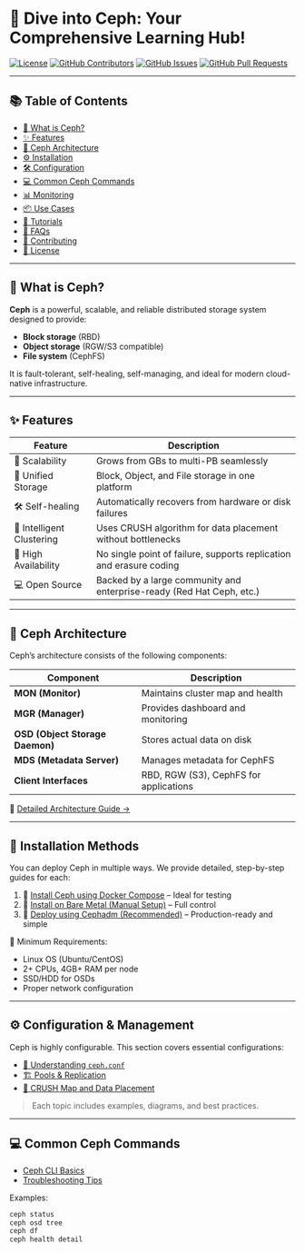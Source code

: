 # 🚀 Dive into Ceph: Your Comprehensive Learning Hub!

[![License](https://img.shields.io/badge/License-Apache%202.0-blue.svg)](https://opensource.org/licenses/Apache-2.0)
[![GitHub Contributors](https://img.shields.io/github/contributors/SumonPaul18/ceph-storage)](https://github.com/SumonPaul18/ceph-storage/graphs/contributors)
[![GitHub Issues](https://img.shields.io/github/issues/SumonPaul18/ceph-storage)](https://github.com/SumonPaul18/ceph-storage/issues)
[![GitHub Pull Requests](https://img.shields.io/badge/pulls-SumonPaul18/ceph-storage)](https://github.com/SumonPaul18/ceph-storage/pulls)

---

## 📚 Table of Contents

- [📖 What is Ceph?](#-what-is-ceph)
- [✨ Features](#-features)
- [🧱 Ceph Architecture](#-ceph-architecture)
- [⚙️ Installation](#-installation-methods)
- [🛠️ Configuration](#-configuration)
- [💻 Common Ceph Commands](#-common-ceph-commands)
- [📊 Monitoring](#-monitoring)
- [📦 Use Cases](#-use-cases)
- [📘 Tutorials](#-tutorials)
- [📌 FAQs](#-faqs)
- [🤝 Contributing](#-contributing)
- [📄 License](#-license)

---

## 📖 What is Ceph?

**Ceph** is a powerful, scalable, and reliable distributed storage system designed to provide:
- **Block storage** (RBD)
- **Object storage** (RGW/S3 compatible)
- **File system** (CephFS)

It is fault-tolerant, self-healing, self-managing, and ideal for modern cloud-native infrastructure.

---

## ✨ Features

| Feature                  | Description                                                                 |
|--------------------------|-----------------------------------------------------------------------------|
| 🔄 Scalability            | Grows from GBs to multi-PB seamlessly                                      |
| 🔧 Unified Storage        | Block, Object, and File storage in one platform                            |
| 🛠 Self-healing            | Automatically recovers from hardware or disk failures                      |
| 🧠 Intelligent Clustering | Uses CRUSH algorithm for data placement without bottlenecks                |
| 🔐 High Availability      | No single point of failure, supports replication and erasure coding        |
| 💻 Open Source            | Backed by a large community and enterprise-ready (Red Hat Ceph, etc.)      |

---

## 🧱 Ceph Architecture

Ceph’s architecture consists of the following components:

| Component | Description |
|----------|-------------|
| **MON (Monitor)** | Maintains cluster map and health |
| **MGR (Manager)** | Provides dashboard and monitoring |
| **OSD (Object Storage Daemon)** | Stores actual data on disk |
| **MDS (Metadata Server)** | Manages metadata for CephFS |
| **Client Interfaces** | RBD, RGW (S3), CephFS for applications |

📖 [Detailed Architecture Guide →](./architecture/overview.md)

---

## 🚀 Installation Methods

You can deploy Ceph in multiple ways. We provide detailed, step-by-step guides for each:

1. 🐳 [Install Ceph using Docker Compose](./installation/docker-compose.md) – Ideal for testing
2. 🧰 [Install on Bare Metal (Manual Setup)](./installation/bare-metal.md) – Full control
3. 🔧 [Deploy using Cephadm (Recommended)](./installation/cephadm.md) – Production-ready and simple

📌 Minimum Requirements:
- Linux OS (Ubuntu/CentOS)
- 2+ CPUs, 4GB+ RAM per node
- SSD/HDD for OSDs
- Proper network configuration

---

## ⚙️ Configuration & Management

Ceph is highly configurable. This section covers essential configurations:

- [📄 Understanding `ceph.conf`](./configuration/ceph.conf.md)
- [🏗 Pools & Replication](./configuration/pools.md)
- [🧠 CRUSH Map and Data Placement](./configuration/crush-map.md)

> Each topic includes examples, diagrams, and best practices.

---

## 💻 Common Ceph Commands

- [Ceph CLI Basics](./commands/ceph-cli.md)
- [Troubleshooting Tips](./commands/troubleshooting.md)

Examples:
```bash
ceph status
ceph osd tree
ceph df
ceph health detail

